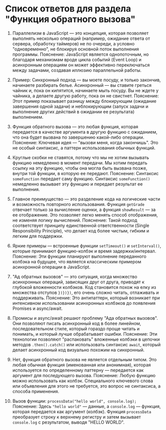 # Список ответов для раздела "Функция обратного вызова"

1. Параллелизм в JavaScript — это концепция, которая позволяет выполнять несколько операций (например, ожидание ответа от сервера, обработку таймеров) не по очереди, а условно "одновременно", не блокируя основной поток выполнения программы.
   Пояснение: JavaScript является однопоточным, но благодаря механизмам вроде цикла событий (Event Loop) и асинхронным операциям он может эффективно переключаться между задачами, создавая иллюзию параллельной работы.

2. Пример: Синхронный подход — вы моете посуду, и только закончив, начинаете разбирать белье. Асинхронный — вы ставите греться чайник и, пока он кипятится, начинаете мыть посуду. Вы не ждете у чайника, а делаете другую работу, пока он не свистнет.
   Пояснение: Этот пример показывает разницу между блокирующим (ожидание завершения одной задачи) и неблокирующим (запуск задачи и выполнение других действий в ожидании ее результата) выполнением.

3. Функция обратного вызова — это любая функция, которая передается в качестве аргумента в другую функцию с ожиданием, что она будет вызвана по завершению какой-либо операции.
   Пояснение: Ключевая идея — "вызови меня, когда закончишь". Это не особый синтаксис, а паттерн использования обычных функций.

4. Круглые скобки не ставятся, потому что мы не хотим вызывать функцию немедленно в момент передачи. Мы хотим передать ссылку на эту функцию, чтобы она могла быть вызвана позже, внутри той функции, в которую ее передают.
   Пояснение: Синтаксис `someFunction` передает саму функцию. Синтаксис `someFunction()` немедленно вызывает эту функцию и передает результат ее выполнения.

5. Главное преимущество — это разделение кода на логические части и возможность повторного использования. Функция `getGrade` отвечает только за вычисление оценки, а функция `showResult` — за ее отображение. Это позволяет легко менять способ отображения, не изменяя логику вычислений.
   Пояснение: Такой подход соответствует принципу единственной ответственности (Single Responsibility Principle), что делает код более чистым, гибким и легким для поддержки.

6. Яркие примеры — встроенные функции `setTimeout()` и `setInterval()`, которые принимают функцию-колбэк и время задержки/интервал.
   Пояснение: Эти функции планируют выполнение переданного колбэка на будущее, что является классическим примером асинхронной операции в JavaScript.

7. "Ад обратных вызовов" — это ситуация, когда множество асинхронных операций, зависящих друг от друга, приводят к глубокой вложенности колбэков. Код становится похож на елку из множества отступов `})})})`, его очень сложно читать, отлаживать и поддерживать.
   Пояснение: Это антипаттерн, который возникает при интенсивном использовании асинхронных колбэков до появления Promises и async/await.

8. Промисы и async/await решают проблему "Ада обратных вызовов". Они позволяют писать асинхронный код в более линейном, последовательном стиле, который гораздо проще читать и понимать, и который лучше обрабатывает ошибки.
   Пояснение: Эти технологии позволяют "распаковать" вложенные колбэки в цепочки методов `.then().catch()` или использовать синтаксис `await`, который делает асинхронный код визуально похожим на синхронный.

9. Нет, функция обратного вызова не является отдельным типом. Это любая обычная функция (именованная или анонимная), которая используется по определенному паттерну — передается как аргумент для последующего вызова.
   Пояснение: Любую функцию можно использовать как колбэк. Специального ключевого слова или объявления для этого не требуется, это вопрос не синтаксиса, а способа применения.

10. Вызов функции: `processData("hello world", console.log);`
    Пояснение: Здесь `"hello world"` — данные, а `console.log` — функция, которая передается как аргумент (колбэк). Функция `processData` преобразует строку к верхнему регистру и затем вызывает `console.log` с результатом, выводя "HELLO WORLD".
